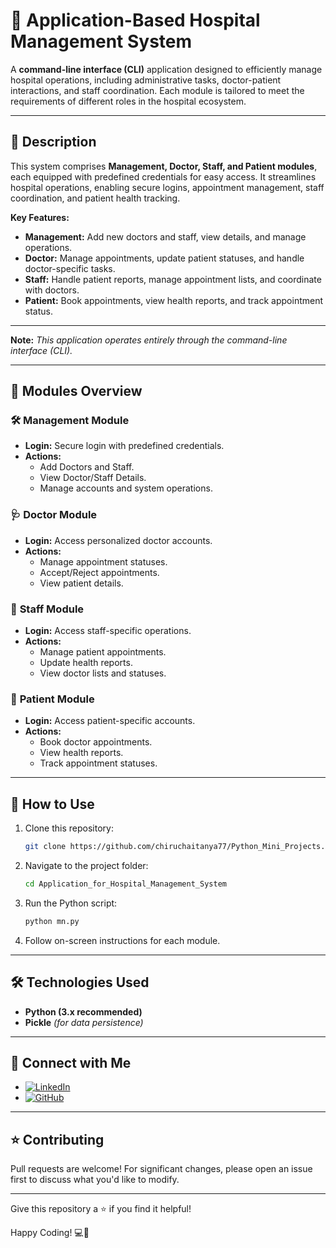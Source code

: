 # 🏥 **Application-Based Hospital Management System**

A **command-line interface (CLI)** application designed to efficiently manage hospital operations, including administrative tasks, doctor-patient interactions, and staff coordination. Each module is tailored to meet the requirements of different roles in the hospital ecosystem.

---

## 📝 **Description**

This system comprises **Management, Doctor, Staff, and Patient modules**, each equipped with predefined credentials for easy access. It streamlines hospital operations, enabling secure logins, appointment management, staff coordination, and patient health tracking.

**Key Features:**
- **Management:** Add new doctors and staff, view details, and manage operations.
- **Doctor:** Manage appointments, update patient statuses, and handle doctor-specific tasks.
- **Staff:** Handle patient reports, manage appointment lists, and coordinate with doctors.
- **Patient:** Book appointments, view health reports, and track appointment status.

---

**Note:** *This application operates entirely through the command-line interface (CLI).*

---

## 📂 **Modules Overview**

### 🛠️ **Management Module**
- **Login:** Secure login with predefined credentials.
- **Actions:**  
   - Add Doctors and Staff.  
   - View Doctor/Staff Details.  
   - Manage accounts and system operations.  

### 🩺 **Doctor Module**
- **Login:** Access personalized doctor accounts.
- **Actions:**  
   - Manage appointment statuses.  
   - Accept/Reject appointments.  
   - View patient details.  

### 👷 **Staff Module**
- **Login:** Access staff-specific operations.
- **Actions:**  
   - Manage patient appointments.  
   - Update health reports.  
   - View doctor lists and statuses.  

### 👤 **Patient Module**
- **Login:** Access patient-specific accounts.
- **Actions:**  
   - Book doctor appointments.  
   - View health reports.  
   - Track appointment statuses.  

---

## 🚀 **How to Use**
1. Clone this repository:  
   ```bash
   git clone https://github.com/chiruchaitanya77/Python_Mini_Projects.git
   ```
2. Navigate to the project folder:  
   ```bash
   cd Application_for_Hospital_Management_System
   ```
3. Run the Python script:  
   ```bash
   python mn.py
   ```
4. Follow on-screen instructions for each module.

---

## 🛠️ **Technologies Used**
- **Python (3.x recommended)**  
- **Pickle** *(for data persistence)*  

---

## 🤝 **Connect with Me**
- [![LinkedIn](https://img.shields.io/badge/LinkedIn-Profile-blue)](https://www.linkedin.com/in/yourprofile)  
- [![GitHub](https://img.shields.io/badge/GitHub-Profile-green)](https://github.com/yourusername)  

---

## ⭐ **Contributing**
Pull requests are welcome! For significant changes, please open an issue first to discuss what you'd like to modify.

---

Give this repository a ⭐️ if you find it helpful!

Happy Coding! 💻🎯
